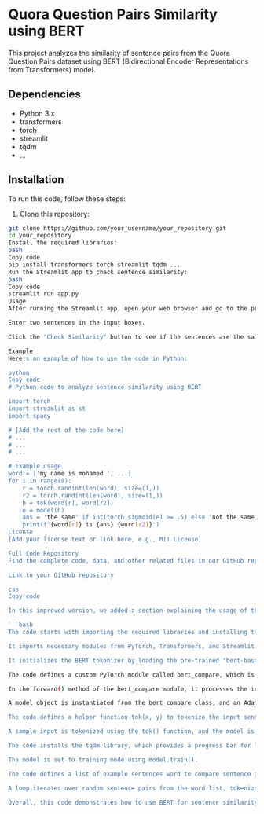 # Quora Question Pairs Similarity using BERT

This project analyzes the similarity of sentence pairs from the Quora Question Pairs dataset using BERT (Bidirectional Encoder Representations from Transformers) model.

## Dependencies

- Python 3.x
- transformers
- torch
- streamlit
- tqdm
- ...

## Installation

To run this code, follow these steps:

1. Clone this repository:

```bash
git clone https://github.com/your_username/your_repository.git
cd your_repository
Install the required libraries:
bash
Copy code
pip install transformers torch streamlit tqdm ...
Run the Streamlit app to check sentence similarity:
bash
Copy code
streamlit run app.py
Usage
After running the Streamlit app, open your web browser and go to the provided link (e.g., http://localhost:8501).

Enter two sentences in the input boxes.

Click the "Check Similarity" button to see if the sentences are the same or not.

Example
Here's an example of how to use the code in Python:

python
Copy code
# Python code to analyze sentence similarity using BERT

import torch
import streamlit as st
import spacy

# [Add the rest of the code here]
# ...
# ...
# ...

# Example usage
word = ['my name is mohamed ', ...]
for i in range(9):
    r = torch.randint(len(word), size=(1,))
    r2 = torch.randint(len(word), size=(1,))
    h = tok(word[r], word[r2])    
    e = model(h)
    ans = 'the same' if int(torch.sigmoid(e) >= .5) else 'not the same'
    print(f'{word[r]} is {ans} {word[r2]}')
License
[Add your license text or link here, e.g., MIT License]

Full Code Repository
Find the complete code, data, and other related files in our GitHub repository:

Link to your GitHub repository

css
Copy code

In this improved version, we added a section explaining the usage of the code, provided an

```bash
The code starts with importing the required libraries and installing the transformers library using pip.

It imports necessary modules from PyTorch, Transformers, and Streamlit. Streamlit is a Python library used to build interactive web applications for data science and machine learning.

It initializes the BERT tokenizer by loading the pre-trained "bert-base-uncased" model checkpoint from Hugging Face's AutoTokenizer class.

The code defines a custom PyTorch module called bert_compare, which is a neural network for sentence comparison using BERT and a Convolutional Neural Network (CNN) layer.

In the forward() method of the bert_compare module, it processes the input data using BERT, applies two CNN layers with ReLU activation, flattens the output, and applies a linear layer to obtain the final comparison score.

A model object is instantiated from the bert_compare class, and an AdamW optimizer is created to optimize the model's parameters.

The code defines a helper function tok(x, y) to tokenize the input sentences using the pre-trained tokenizer. It returns the tokenized input data as PyTorch tensors.

A sample input is tokenized using the tok() function, and the model is called with this input. The model processes the input through its forward() method and returns a score for sentence similarity.

The code installs the tqdm library, which provides a progress bar for loops.

The model is set to training mode using model.train().

The code defines a list of example sentences word to compare sentence pairs.

A loop iterates over random sentence pairs from the word list, tokenizes each pair, feeds them to the model, calculates the similarity score, and prints the result.

Overall, this code demonstrates how to use BERT for sentence similarity analysis using a custom PyTorch model that includes a CNN layer. It tokenizes the input sentences, processes them through the model, and outputs similarity scores for random sentence pairs from the provided word list. ```
